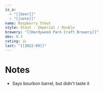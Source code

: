 ```yaml
---
is_a:
  - "[[beer]]"
  - "[[note]]"
name: Raspberry Stout
style: Stout - Imperial / Double
brewery: "[[Hardywood Park Craft Brewery]]"
abv: 9.3
rating: 👍
last: "[[2022-09]]"
---
```

# Notes
- Says bourbon barrel, but didn't taste it
